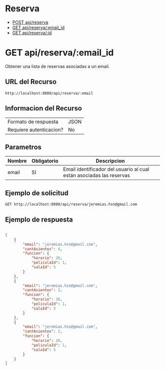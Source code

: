 # Reserva
- [POST api/reserva](./post-api-reserva.md)
- [GET api/reserva/:email_id](./get-api-reserva-email.md)
- [GET api/reserva/:id](./get-api-reserva-id.md)

# GET api/reserva/:email_id
Obtener una lista de reservas asociadas a un email.

## URL del Recurso
`http://localhost:8080/api/reserva/:email`

## Informacion del Recurso
|                         |       |
|-------------------------|-------|
| Formato de respuesta    | JSON  |
| Requiere autenticacion? | No    |

## Parametros
| Nombre | Obligatorio | Descripcion                                                          |
|--------|-------------|----------------------------------------------------------------------|
| email  | SI          | Email identificador del usuario al cual están asociadas las reservas |

## Ejemplo de solicitud

`GET http://localhost:8080/api/reserva/jeremias.hsn@gmail.com`

## Ejemplo de respuesta
```JSON

[
    {
        "email": "jeremias.hsn@gmail.com",
        "cantAsientos": 4,
        "funcion": {
            "horario": 20,
            "peliculaId": 1,
            "salaId": 5
        }
    },
    {
        "email": "jeremias.hsn@gmail.com",
        "cantAsientos": 2,
        "funcion": {
            "horario": 20,
            "peliculaId": 1,
            "salaId": 5
        }
    },
    {
        "email": "jeremias.hsn@gmail.com",
        "cantAsientos": 2,
        "funcion": {
            "horario": 20,
            "peliculaId": 1,
            "salaId": 5
        }
    }
]

```